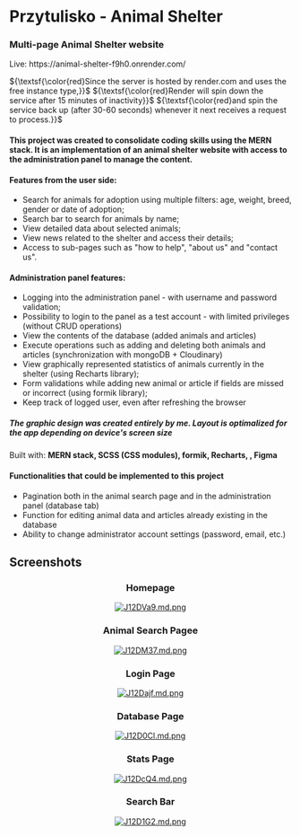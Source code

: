<h1>Przytulisko - Animal Shelter</h1>
<h3>Multi-page Animal Shelter website</h3>
<p>Live: https://animal-shelter-f9h0.onrender.com/</p>


${\textsf{\color{red}Since the server is hosted by render.com and uses the free instance type,}}$
${\textsf{\color{red}Render will spin down the service after 15 minutes of inactivity}}$
${\textsf{\color{red}and spin the service back up (after 30-60 seconds) whenever it next receives a request to process.}}$

<h4>This project was created to consolidate coding skills using the MERN stack. It is an implementation of an animal shelter website with access to the administration panel to manage the content.</h4>

<h4>Features from the user side:</h4>
<ul>
<li>Search for animals for adoption using multiple filters: age, weight, breed, gender or date of adoption;</li>
<li>Search bar to search for animals by name;</li>
<li>View detailed data about selected animals;</li>
<li>View news related to the shelter and access their details;</li>
<li>Access to sub-pages such as "how to help", "about us" and "contact us".</li>
</ul>

<h4>Administration panel features:</h4>
  <ul>
<li>Logging into the administration panel - with username and password validation;</li>
<li>Possibility to login to the panel as a test account - with limited privileges (without CRUD operations)</li>
<li>View the contents of the database (added animals and articles)</li>
<li>Execute operations such as adding and deleting both animals and articles (synchronization with mongoDB + Cloudinary)</li>
<li>View graphically represented statistics of animals currently in the shelter (using Recharts library);</li>
<li>Form validations while adding new animal or article if fields are missed or incorrect (using formik library);</li>
<li>Keep track of logged user, even after refreshing the browser</li>
</ul>

<h5>The graphic design was created entirely by me. Layout is optimalized for the app depending on device's screen size</h5>

Built with:
<strong> MERN stack, SCSS (CSS modules), formik, Recharts, , Figma</strong>

<h4>Functionalities that could be implemented to this project</h4>
<ul>
  <li>Pagination both in the animal search page and in the administration panel (database tab)</li>
  <li>Function for editing animal data and articles already existing in the database</li>
  <li>Ability to change administrator account settings (password, email, etc.)</li>
</ul>


<h2>Screenshots</h2>

<div align="center">
<h3>Homepage</h3>
<a href="https://freeimage.host/i/J12DVa9"><img src="https://iili.io/J12DVa9.md.png" alt="J12DVa9.md.png" border="0"></a>
<h3>Animal Search Pagee</h3>
<a href="https://freeimage.host/i/J12DM37"><img src="https://iili.io/J12DM37.md.png" alt="J12DM37.md.png" border="0"></a><br>
<h3>Login Page</h3>
<a href="https://freeimage.host/i/J12Dajf"><img src="https://iili.io/J12Dajf.md.png" alt="J12Dajf.md.png" border="0"></a><br>
<h3>Database Page</h3>
<a href="https://freeimage.host/i/J12D0Cl"><img src="https://iili.io/J12D0Cl.md.png" alt="J12D0Cl.md.png" border="0"></a><br>
<h3>Stats Page</h3>
<a href="https://freeimage.host/i/J12DcQ4"><img src="https://iili.io/J12DcQ4.md.png" alt="J12DcQ4.md.png" border="0"></a><br>
<h3>Search Bar</h3>
<a href="https://freeimage.host/i/J12D1G2"><img src="https://iili.io/J12D1G2.md.png" alt="J12D1G2.md.png" border="0"></a><br>
</div>
